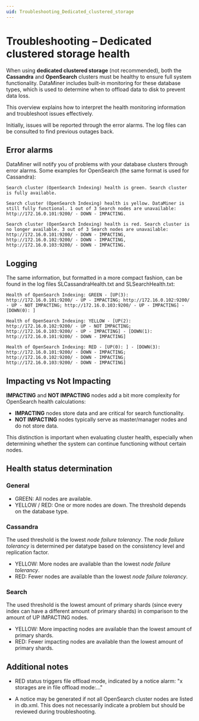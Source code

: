 ```yaml
---
uid: Troubleshooting_Dedicated_clustered_storage
---
```


# Troubleshooting – Dedicated clustered storage health

When using **dedicated clustered storage** (not recommended), both the **Cassandra** and **OpenSearch** clusters must be healthy to ensure full system functionality. DataMiner includes built-in monitoring for these database types, which is used to determine when to offload data to disk to prevent data loss.

This overview explains how to interpret the health monitoring information and troubleshoot issues effectively.

Initially, issues will be reported through the error alarms. The log files can be consulted to find previous outages back.

## Error alarms

DataMiner will notify you of problems with your database clusters through error alarms.
Some examples for OpenSearch (the same format is used for Cassandra):

`Search cluster (OpenSearch Indexing) health is green. Search cluster is fully available.`

`Search cluster (OpenSearch Indexing) health is yellow. DataMiner is still fully functional. 1 out of 3 Search nodes are unavailable: http://172.16.0.101:9200/ - DOWN - IMPACTING.`

`Search cluster (OpenSearch Indexing) health is red. Search cluster is no longer available. 3 out of 3 Search nodes are unavailable: http://172.16.0.101:9200/ - DOWN - IMPACTING, http://172.16.0.102:9200/ - DOWN - IMPACTING, http://172.16.0.103:9200/ - DOWN - IMPACTING.`

## Logging

The same information, but formatted in a more compact fashion, can be found in the log files SLCassandraHealth.txt and SLSearchHealth.txt:

`Health of OpenSearch Indexing: GREEN - [UP(3): http://172.16.0.101:9200/ - UP - IMPACTING; http://172.16.0.102:9200/ - UP - NOT IMPACTING; http://172.16.0.103:9200/ - UP - IMPACTING] - [DOWN(0): ]`

`Health of OpenSearch Indexing: YELLOW - [UP(2): http://172.16.0.102:9200/ - UP - NOT IMPACTING; http://172.16.0.103:9200/ - UP - IMPACTING] - [DOWN(1): http://172.16.0.101:9200/ - DOWN - IMPACTING]`

`Health of OpenSearch Indexing: RED - [UP(0): ] - [DOWN(3): http://172.16.0.101:9200/ - DOWN - IMPACTING; http://172.16.0.102:9200/ - DOWN - IMPACTING; http://172.16.0.103:9200/ - DOWN - IMPACTING]`

## Impacting vs Not Impacting

**IMPACTING** and **NOT IMPACTING** nodes add a bit more complexity for OpenSearch health calculations:

- **IMPACTING** nodes store data and are critical for search functionality.
- **NOT IMPACTING** nodes typically serve as master/manager nodes and do not store data.

This distinction is important when evaluating cluster health, especially when determining whether the system can continue functioning without certain nodes.

## Health status determination

### General

- GREEN: All nodes are available.
- YELLOW / RED: One or more nodes are down. The threshold depends on the database type.

### Cassandra

The used threshold is the lowest *node failure tolerancy*. The *node failure tolerancy* is determined per datatype based on the consistency level and replication factor.

- YELLOW: More nodes are available than the lowest *node failure tolerancy*.
- RED: Fewer nodes are available than the lowest *node failure tolerancy*.

### Search

The used threshold is the lowest amount of primary shards (since every index can have a different amount of primary shards) in comparison to the amount of UP IMPACTING nodes.

- YELLOW: More impacting nodes are available than the lowest amount of primary shards.
- RED: Fewer impacting nodes are available than the lowest amount of primary shards.

## Additional notes

- RED status triggers file offload mode, indicated by a notice alarm:
"x storages are in file offload mode:..."

- A notice may be generated if not all OpenSearch cluster nodes are listed in db.xml. This does not necessarily indicate a problem but should be reviewed during troubleshooting.
